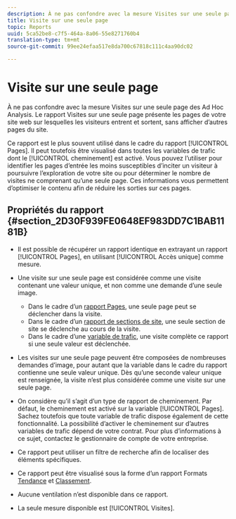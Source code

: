 ```yaml
---
description: À ne pas confondre avec la mesure Visites sur une seule page des Ad Hoc Analysis. Le rapport Visites sur une seule page présente les pages de votre site web sur lesquelles les visiteurs entrent et sortent, sans afficher d’autres pages du site.
title: Visite sur une seule page
topic: Reports
uuid: 5ca52be8-c7f5-464a-8a06-55e8271760b4
translation-type: tm+mt
source-git-commit: 99ee24efaa517e8da700c67818c111c4aa90dc02

---
```



# Visite sur une seule page

À ne pas confondre avec la mesure Visites sur une seule page des Ad Hoc Analysis. Le rapport Visites sur une seule page présente les pages de votre site web sur lesquelles les visiteurs entrent et sortent, sans afficher d’autres pages du site.

Ce rapport est le plus souvent utilisé dans le cadre du rapport [!UICONTROL Pages]. Il peut toutefois être visualisé dans toutes les variables de trafic dont le [!UICONTROL cheminement] est activé. Vous pouvez l’utiliser pour identifier les pages d’entrée les moins susceptibles d’inciter un visiteur à poursuivre l’exploration de votre site ou pour déterminer le nombre de visites ne comprenant qu’une seule page. Ces informations vous permettent d’optimiser le contenu afin de réduire les sorties sur ces pages.

## Propriétés du rapport {#section_2D30F939FE0648EF983DD7C1BAB1181B}

* Il est possible de récupérer un rapport identique en extrayant un rapport [!UICONTROL Pages], en utilisant [!UICONTROL Accès unique] comme mesure.

* Une visite sur une seule page est considérée comme une visite contenant une valeur unique, et non comme une demande d’une seule image.

   * Dans le cadre d’un [rapport Pages](/help/components/c-variables/dimensionslist/reports-pages.md), une seule page peut se déclencher dans la visite.
   * Dans le cadre d’un [rapport de sections de site](/help/components/c-variables/dimensionslist/reports-site-sections.md), une seule section de site se déclenche au cours de la visite.
   * Dans le cadre d’une [variable de trafic](/help/admin/admin/c-traffic-variables/traffic-var.md), une visite complète ce rapport si une seule valeur est déclenchée.

* Les visites sur une seule page peuvent être composées de nombreuses demandes d’image, pour autant que la variable dans le cadre du rapport contienne une seule valeur unique. Dès qu’une seconde valeur unique est renseignée, la visite n’est plus considérée comme une visite sur une seule page.
* On considère qu’il s’agit d’un type de rapport de cheminement. Par défaut, le cheminement est activé sur la variable [!UICONTROL Pages]. Sachez toutefois que toute variable de trafic dispose également de cette fonctionnalité. La possibilité d’activer le cheminement sur d’autres variables de trafic dépend de votre contrat. Pour plus d’informations à ce sujet, contactez le gestionnaire de compte de votre entreprise.
* Ce rapport peut utiliser un filtre de recherche afin de localiser des éléments spécifiques.
* Ce rapport peut être visualisé sous la forme d’un rapport Formats [Tendance](/help/components/c-variables/dimensionslist/reports-types.md) et [Classement](/help/components/c-variables/dimensionslist/reports-types.md).

* Aucune ventilation n’est disponible dans ce rapport.
* La seule mesure disponible est [!UICONTROL Visites].

